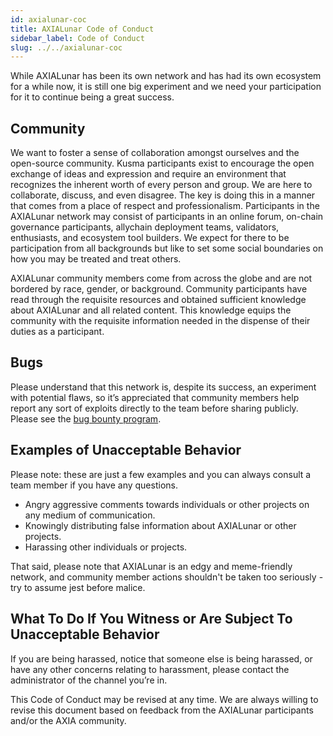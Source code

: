 ```yaml
---
id: axialunar-coc
title: AXIALunar Code of Conduct
sidebar_label: Code of Conduct
slug: ../../axialunar-coc
---
```


While AXIALunar has been its own network and has had its own ecosystem for a while now, it is still one
big experiment and we need your participation for it to continue being a great success.

## Community

We want to foster a sense of collaboration amongst ourselves and the open-source community. Kusma
participants exist to encourage the open exchange of ideas and expression and require an environment
that recognizes the inherent worth of every person and group. We are here to collaborate, discuss,
and even disagree. The key is doing this in a manner that comes from a place of respect and
professionalism. Participants in the AXIALunar network may consist of participants in an online forum,
on-chain governance participants, allychain deployment teams, validators, enthusiasts, and ecosystem
tool builders. We expect for there to be participation from all backgrounds but like to set some
social boundaries on how you may be treated and treat others.

AXIALunar community members come from across the globe and are not bordered by race, gender, or
background. Community participants have read through the requisite resources and obtained sufficient
knowledge about AXIALunar and all related content. This knowledge equips the community with the
requisite information needed in the dispense of their duties as a participant.

## Bugs

Please understand that this network is, despite its success, an experiment with potential flaws, so
it’s appreciated that community members help report any sort of exploits directly to the team before
sharing publicly. Please see the [bug bounty program](axialunar-bug-bounty.md).

## Examples of Unacceptable Behavior

Please note: these are just a few examples and you can always consult a team member if you have any
questions.

- Angry aggressive comments towards individuals or other projects on any medium of communication.
- Knowingly distributing false information about AXIALunar or other projects.
- Harassing other individuals or projects.

That said, please note that AXIALunar is an edgy and meme-friendly network, and community member
actions shouldn't be taken too seriously - try to assume jest before malice.

## What To Do If You Witness or Are Subject To Unacceptable Behavior

If you are being harassed, notice that someone else is being harassed, or have any other concerns
relating to harassment, please contact the administrator of the channel you’re in.

This Code of Conduct may be revised at any time. We are always willing to revise this document based
on feedback from the AXIALunar participants and/or the AXIA community.
